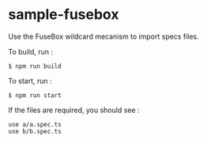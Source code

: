 # sample-fusebox

Use the FuseBox wildcard mecanism to import specs files.

To build, run :

```
$ npm run build
```

To start, run :

```
$ npm run start
```

If the files are required, you should see :
```
use a/a.spec.ts
use b/b.spec.ts
```
